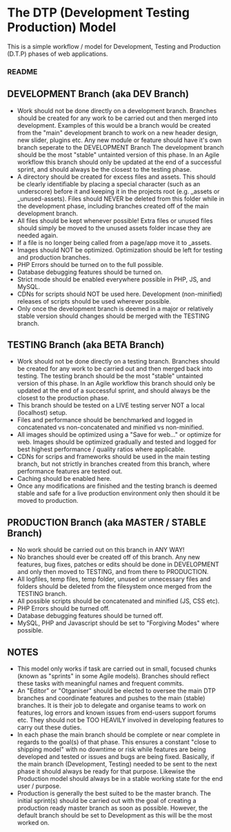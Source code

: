 The DTP (Development Testing Production) Model
=============

This is a simple workflow / model for Development, Testing and Production (D.T.P) phases of web applications.

### README

## DEVELOPMENT Branch (aka DEV Branch)
* Work should not be done directly on a development branch. Branches should be created for any work to be carried out and then merged into development. Examples of this would be a branch would be created from the "main" development branch to work on a new header design, new slider, plugins etc. Any new module or feature should have it's own branch seperate to the DEVELOPMENT Branch The development branch should be the most "stable" untainted version of this phase. In an Agile workflow this branch should only be updated at the end of a successful sprint, and should always be the closest to the testing phase.
* A directory should be created for excess files and assets. This should be clearly identifiable by placing a special character (such as an underscore) before it and keeping it in the projects root (e.g. _assets or _unused-assets). Files should NEVER be deleted from this folder while in the development phase, including branches created off of the main development branch.
* All files should be kept whenever possible! Extra files or unused files should simply be moved to the unused assets folder incase they are needed again.
* If a file is no longer being called from a page/app move it to _assets.
* Images should NOT be optimized. Optimization should be left for testing and production branches.
* PHP Errors should be turned on to the full possible.
* Database debugging features should be turned on.
* Strict mode should be enabled everywhere possible in PHP, JS, and MySQL.
* CDNs for scripts should NOT be used here. Development (non-minified) releases of scripts should be used wherever possible.
* Only once the development branch is deemed in a major or relatively stable version should changes should be merged with the TESTING branch.

## TESTING Branch (aka BETA Branch)
* Work should not be done directly on a testing branch. Branches should be created for any work to be carried out and then merged back into testing. The testing branch should be the most "stable" untainted version of this phase. In an Agile workflow this branch should only be updated at the end of a successful sprint, and should always be the closest to the production phase.
* This branch should be tested on a LIVE testing server NOT a local (localhost) setup.
* Files and performance should be benchmarked and logged in concatenated vs non-concatenated and minified vs non-minified.
* All images should be optimized using a "Save for web..." or optimize for web. Images should be optimized gradually and tested and logged for best highest performance / quality ratios where applicable.
* CDNs for scrips and frameworks should be used in the main testing branch, but not strictly in branches created from this branch, where performance features are tested out.
* Caching should be enabled here.
* Once any modifications are finished and the testing branch is deemed stable and safe for a live production environment only then should it be moved to production.

## PRODUCTION Branch (aka MASTER / STABLE Branch)
* No work should be carried out on this branch in ANY WAY!
* No branches should ever be created off of this branch. Any new features, bug fixes, patches or edits should be done in DEVELOPMENT and only then moved to TESTING, and from there to PRODUCTION.
* All logfiles, temp files, temp folder, unused or unnecessary files and folders should be deleted from the filesystem once merged from the TESTING branch.
* All possible scripts should be concatenated and minified (JS, CSS etc).
* PHP Errors should be turned off.
* Database debugging features should be turned off.
* MySQL, PHP and Javascript should be set to "Forgiving Modes" where possible.

## NOTES
* This model only works if task are carried out in small, focused chunks (known as "sprints" in some Agile models). Branches should reflect these tasks with meaningful names and frequent commits.
* An "Editor" or "Otganiser" should be elected to oversee the main DTP branches and coordinate features and pushes to the main (stable) branches. It is their job to delegate and organise teams to work on features, log errors and known issues from end-users support forums etc. They should not be TOO HEAVILY involved in developing features to carry out these duties.
* In each phase the main branch should be complete or near complete in regards to the goal(s) of that phase. This ensures a constant "close to shipping model" with no downtime or risk while features are being developed and tested or issues and bugs are being fixed. Basically, if the main branch (Development, Testing) needed to be sent to the next phase it should always be ready for that purpose. Likewise the Production model should always be in a stable working state for the end user / purpose.
* Production is generally the best suited to be the master branch. The initial sprint(s) should be carried out with the goal of creating a production ready master branch as soon as possible. However, the default branch should be set to Development as this will be the most worked on.
